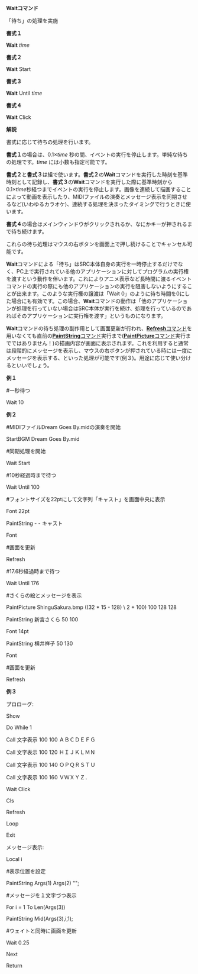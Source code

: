 **Waitコマンド**

「待ち」の処理を実施

**書式１**

**Wait** *time*

**書式２**

**Wait** Start

**書式３**

**Wait** Until *time*

**書式４**

**Wait** Click

**解説**

書式に応じて待ちの処理を行います。

**書式１**の場合は、0.1×*time* 秒の間、イベントの実行を停止します。単純な待ちの処理です。*time* には小数も指定可能です。

**書式２**と**書式３**は組で使います。**書式２**の**Wait**コマンドを実行した時刻を基準時刻として記録し、**書式３**の**Wait**コマンドを実行した際に基準時刻から0.1×*time*秒経つまでイベントの実行を停止します。画像を連続して描画することによって動画を表示したり、MIDIファイルの演奏とメッセージ表示を同期させるなど(いわゆるカラオケ)、連続する処理を決まったタイミングで行うときに使います。

**書式４**の場合はメインウィンドウがクリックされるか、なにかキーが押されるまで待ち続けます。

これらの待ち処理はマウスの右ボタンを画面上で押し続けることでキャンセル可能です。

**Wait**コマンドによる「待ち」はSRC本体自身の実行を一時停止するだけでなく、PC上で実行されている他のアプリケーションに対してプログラムの実行権を渡すという動作を伴います。これによりアニメ表示など長時間に渡るイベントコマンドの実行の際にも他のアプリケーションの実行を阻害しないようにすることが出来ます。このような実行権の譲渡は「Wait 0」のように待ち時間を0にした場合にも有効です。この場合、**Wait**コマンドの動作は「他のアプリケーションが処理を行っていない場合はSRC本体が実行を続け、処理を行っているのであればそのアプリケーションに実行権を渡す」というものになります。

**Wait**コマンドの待ち処理の副作用として画面更新が行われ、[**Refresh**コマンド](Refreshコマンド)を用いなくても直前の[**PaintString**コマンド](PaintStringコマンド)実行まで([**PaintPicture**コマンド](PaintPictureコマンド)実行までではありません！)の描画内容が画面に表示されます。これを利用すると通常は段階的にメッセージを表示し、マウスの右ボタンが押されている時には一度にメッセージを表示する、といった処理が可能です(例３)。用途に応じて使い分けるといいでしょう。

**例１**

#一秒待つ

Wait 10

**例２**

#MIDIファイルDream Goes By.midの演奏を開始

StartBGM Dream Goes By.mid

#同期処理を開始

Wait Start

#10秒経過時まで待つ

Wait Until 100

#フォントサイズを22ptにして文字列「キャスト」を画面中央に表示

Font 22pt

PaintString - - キャスト

Font

#画面を更新

Refresh

#17.6秒経過時まで待つ

Wait Until 176

#さくらの絵とメッセージを表示

PaintPicture ShinguSakura.bmp ((32 \* 15 - 128) \ 2 + 100) 100 128 128

PaintString 新宮さくら 50 100

Font 14pt

PaintString 横井祥子 50 130

Font

#画面を更新

Refresh

**例３**

プロローグ:

Show

Do While 1

Call 文字表示 100 100 ＡＢＣＤＥＦＧ

Call 文字表示 100 120 ＨＩＪＫＬＭＮ

Call 文字表示 100 140 ＯＰＱＲＳＴＵ

Call 文字表示 100 160 ＶＷＸＹＺ．

Wait Click

Cls

Refresh

Loop

Exit

メッセージ表示:

Local i

#表示位置を設定

PaintString Args(1) Args(2) "";

#メッセージを１文字づつ表示

For i = 1 To Len(Args(3))

PaintString Mid(Args(3),i,1);

#ウェイトと同時に画面を更新

Wait 0.25

Next

Return
